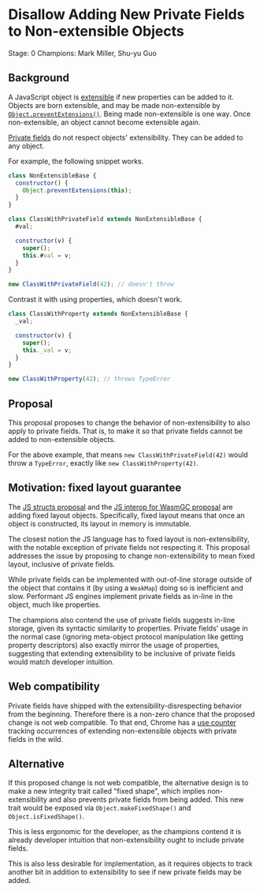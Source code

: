 # Disallow Adding New Private Fields to Non-extensible Objects

Stage: 0
Champions: Mark Miller, Shu-yu Guo

## Background

A JavaScript object is [extensible](https://developer.mozilla.org/en-US/docs/Web/JavaScript/Reference/Global_Objects/Object/isExtensible) if new properties can be added to it. Objects are born extensible, and may be made non-extensible by [`Object.preventExtensions()`](https://developer.mozilla.org/en-US/docs/Web/JavaScript/Reference/Global_Objects/Object/preventExtensions). Being made non-extensible is one way. Once non-extensible, an object cannot become extensible again.

[Private fields](https://developer.mozilla.org/en-US/docs/Web/JavaScript/Reference/Classes/Private_properties) do not respect objects' extensibility. They can be added to any object.

For example, the following snippet works.

```javascript
class NonExtensibleBase {
  constructor() {
    Object.preventExtensions(this);
  }
}

class ClassWithPrivateField extends NonExtensibleBase {
  #val;

  constructor(v) {
    super();
    this.#val = v;
  }
}

new ClassWithPrivateField(42); // doesn't throw
```

Contrast it with using properties, which doesn't work.

```javascript
class ClassWithProperty extends NonExtensibleBase {
  _val;

  constructor(v) {
    super();
    this._val = v;
  }
}

new ClassWithProperty(42); // throws TypeError
```

## Proposal

This proposal proposes to change the behavior of non-extensibility to also apply to private fields. That is, to make it so that private fields cannot be added to non-extensible objects.

For the above example, that means `new ClassWithPrivateField(42)` would throw a `TypeError`, exactly like `new ClassWithProperty(42)`.

## Motivation: fixed layout guarantee

The [JS structs proposal](https://github.com/tc39/proposal-structs/) and the [JS interop for WasmGC proposal](https://github.com/WebAssembly/custom-descriptors/blob/main/proposals/custom-descriptors/Overview.md) are adding fixed layout objects. Specifically, fixed layout means that once an object is constructed, its layout in memory is immutable.

The closest notion the JS language has to fixed layout is non-extensibility, with the notable exception of private fields not respecting it. This proposal addresses the issue by proposing to change non-extensibility to mean fixed layout, inclusive of private fields.

While private fields can be implemented with out-of-line storage outside of the object that contains it (by using a `WeakMap`) doing so is inefficient and slow. Performant JS engines implement private fields as in-line in the object, much like properties.

The champions also contend the use of private fields suggests in-line storage, given its syntactic similarity to properties. Private fields' usage in the normal case (ignoring meta-object protocol manipulation like getting property descriptors) also exactly mirror the usage of properties, suggesting that extending extensibility to be inclusive of private fields would match developer intuition.

## Web compatibility

Private fields have shipped with the extensibility-disrespecting behavior from the beginning. Therefore there is a non-zero chance that the proposed change is not web compatible. To that end, Chrome has a [use counter](https://chromestatus.com/metrics/feature/timeline/popularity/5209) tracking occurrences of extending non-extensible objects with private fields in the wild.

## Alternative

If this proposed change is not web compatible, the alternative design is to make a new integrity trait called "fixed shape", which implies non-extensibility and also prevents private fields from being added. This new trait would be exposed via `Object.makeFixedShape()` and `Object.isFixedShape()`.

This is less ergonomic for the developer, as the champions contend it is already developer intuition that non-extensibility ought to include private fields.

This is also less desirable for implementation, as it requires objects to track another bit in addition to extensibility to see if new private fields may be added.
